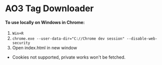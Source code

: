 # AO3 Tag Downloader

#### To use locally on Windows in Chrome:

1. `Win+R`
2. `chrome.exe --user-data-dir="C://Chrome dev session" --disable-web-security`
3. Open index.html in new window

- Cookies not supported, private works won't be fetched.
